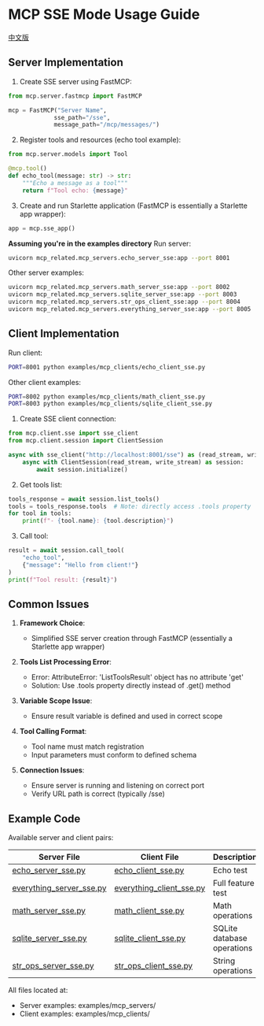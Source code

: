 # MCP SSE Mode Usage Guide

[中文版](README_zh.md)

## Server Implementation

1. Create SSE server using FastMCP:

```python
from mcp.server.fastmcp import FastMCP

mcp = FastMCP("Server Name",
             sse_path="/sse",
             message_path="/mcp/messages/")
```

2. Register tools and resources (echo tool example):

```python
from mcp.server.models import Tool

@mcp.tool()
def echo_tool(message: str) -> str:
    """Echo a message as a tool"""
    return f"Tool echo: {message}"
```

3. Create and run Starlette application (FastMCP is essentially a Starlette app wrapper):

```python
app = mcp.sse_app()
```

**Assuming you're in the examples directory**
Run server:

```bash
uvicorn mcp_related.mcp_servers.echo_server_sse:app --port 8001
```

Other server examples:

```bash
uvicorn mcp_related.mcp_servers.math_server_sse:app --port 8002
uvicorn mcp_related.mcp_servers.sqlite_server_sse:app --port 8003
uvicorn mcp_related.mcp_servers.str_ops_client_sse:app --port 8004
uvicorn mcp_related.mcp_servers.everything_server_sse:app --port 8005
```

## Client Implementation

Run client:

```bash
PORT=8001 python examples/mcp_clients/echo_client_sse.py
```

Other client examples:

```bash
PORT=8002 python examples/mcp_clients/math_client_sse.py
PORT=8003 python examples/mcp_clients/sqlite_client_sse.py
```

1. Create SSE client connection:

```python
from mcp.client.sse import sse_client
from mcp.client.session import ClientSession

async with sse_client("http://localhost:8001/sse") as (read_stream, write_stream):
    async with ClientSession(read_stream, write_stream) as session:
        await session.initialize()
```

2. Get tools list:

```python
tools_response = await session.list_tools()
tools = tools_response.tools  # Note: directly access .tools property
for tool in tools:
    print(f"- {tool.name}: {tool.description}")
```

3. Call tool:

```python
result = await session.call_tool(
    "echo_tool",
    {"message": "Hello from client!"}
)
print(f"Tool result: {result}")
```

## Common Issues

1. **Framework Choice**:

   - Simplified SSE server creation through FastMCP (essentially a Starlette app wrapper)

2. **Tools List Processing Error**:

   - Error: AttributeError: 'ListToolsResult' object has no attribute 'get'
   - Solution: Use .tools property directly instead of .get() method

3. **Variable Scope Issue**:

   - Ensure result variable is defined and used in correct scope

4. **Tool Calling Format**:

   - Tool name must match registration
   - Input parameters must conform to defined schema

5. **Connection Issues**:
   - Ensure server is running and listening on correct port
   - Verify URL path is correct (typically /sse)

## Example Code

Available server and client pairs:

| Server File                                                                           | Client File                                                                           | Description                |
| ------------------------------------------------------------------------------------- | ------------------------------------------------------------------------------------- | -------------------------- |
| [echo_server_sse.py](examples/mcp_related/mcp_servers/echo_server_sse.py)             | [echo_client_sse.py](examples/mcp_related/mcp_clients/echo_client_sse.py)             | Echo test                  |
| [everything_server_sse.py](examples/mcp_related/mcp_servers/everything_server_sse.py) | [everything_client_sse.py](examples/mcp_related/mcp_clients/everything_client_sse.py) | Full feature test          |
| [math_server_sse.py](examples/mcp_related/mcp_servers/math_server_sse.py)             | [math_client_sse.py](examples/mcp_related/mcp_clients/math_client_sse.py)             | Math operations            |
| [sqlite_server_sse.py](examples/mcp_related/mcp_servers/sqlite_server_sse.py)         | [sqlite_client_sse.py](examples/mcp_related/mcp_clients/sqlite_client_sse.py)         | SQLite database operations |
| [str_ops_server_sse.py](examples/mcp_related/mcp_servers/str_ops_server_sse.py)       | [str_ops_client_sse.py](examples/mcp_related/mcp_clients/str_ops_client_sse.py)       | String operations          |

All files located at:

- Server examples: examples/mcp_servers/
- Client examples: examples/mcp_clients/
